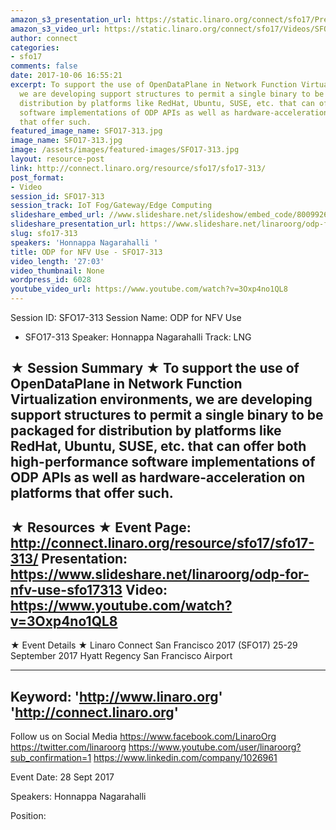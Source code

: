 ```yaml
---
amazon_s3_presentation_url: https://static.linaro.org/connect/sfo17/Presentations/SFO17-313%20ODP%20for%20NFV.pdf
amazon_s3_video_url: https://static.linaro.org/connect/sfo17/Videos/SFO17-313%20ODP%20for%20NFV%20Use.mp4
author: connect
categories:
- sfo17
comments: false
date: 2017-10-06 16:55:21
excerpt: To support the use of OpenDataPlane in Network Function Virtualization environments,
  we are developing support structures to permit a single binary to be packaged for
  distribution by platforms like RedHat, Ubuntu, SUSE, etc. that can offer both high-performance
  software implementations of ODP APIs as well as hardware-acceleration on platforms
  that offer such.
featured_image_name: SFO17-313.jpg
image_name: SFO17-313.jpg
image: /assets/images/featured-images/SFO17-313.jpg
layout: resource-post
link: http://connect.linaro.org/resource/sfo17/sfo17-313/
post_format:
- Video
session_id: SFO17-313
session_track: IoT Fog/Gateway/Edge Computing
slideshare_embed_url: //www.slideshare.net/slideshow/embed_code/80099265
slideshare_presentation_url: https://www.slideshare.net/linaroorg/odp-for-nfv-use-sfo17313
slug: sfo17-313
speakers: 'Honnappa Nagarahalli '
title: ODP for NFV Use - SFO17-313
video_length: '27:03'
video_thumbnail: None
wordpress_id: 6028
youtube_video_url: https://www.youtube.com/watch?v=3Oxp4no1QL8
---
```


Session ID: SFO17-313
Session Name: ODP for NFV Use
- SFO17-313
Speaker: Honnappa Nagarahalli
Track: LNG

★ Session Summary ★
To support the use of OpenDataPlane in Network Function Virtualization environments, we are developing support structures to permit a single binary to be packaged for distribution by platforms like RedHat, Ubuntu, SUSE, etc. that can offer both high-performance software implementations of ODP APIs as well as hardware-acceleration on platforms that offer such.
---------------------------------------------------
★ Resources ★
Event Page: http://connect.linaro.org/resource/sfo17/sfo17-313/
Presentation: https://www.slideshare.net/linaroorg/odp-for-nfv-use-sfo17313
Video: https://www.youtube.com/watch?v=3Oxp4no1QL8
---------------------------------------------------

★ Event Details ★
Linaro Connect San Francisco 2017 (SFO17)
25-29 September 2017
Hyatt Regency San Francisco Airport

---------------------------------------------------
Keyword:
'http://www.linaro.org'
'http://connect.linaro.org'
---------------------------------------------------
Follow us on Social Media
https://www.facebook.com/LinaroOrg
https://twitter.com/linaroorg
https://www.youtube.com/user/linaroorg?sub_confirmation=1
https://www.linkedin.com/company/1026961

Event Date: 28 Sept 2017

Speakers: Honnappa Nagarahalli

Position: